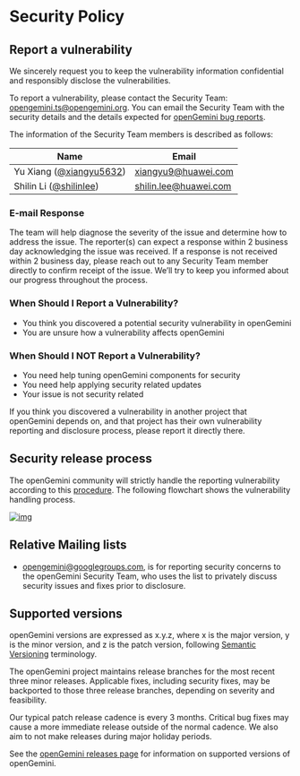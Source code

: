 # Security Policy

## Report a vulnerability

We sincerely request you to keep the vulnerability information confidential and responsibly disclose the vulnerabilities.

To report a vulnerability, please contact the Security Team: [opengemini.ts@opengemini.org](mailto:opengemini.ts@opengemini.org). You can email the Security Team with the security details and the details expected for [openGemini bug reports](https://github.com/openGemini/openGemini/issues/new/choose).

The information of the Security Team members is described as follows:

| Name                                                      | Email                                                 |
| --------------------------------------------------------- | ----------------------------------------------------- |
| Yu Xiang ([@xiangyu5632](https://github.com/xiangyu5632)) | [xiangyu9@huawei.com](mailto:xiangyu9@huawei.com)     |
| Shilin Li ([@shilinlee](https://github.com/shilinlee))    | [shilin.lee@huawei.com](mailto:shilin.lee@huawei.com) |

### E-mail Response

The team will help diagnose the severity of the issue and determine how to address the issue. The reporter(s) can expect a response within 2 business day acknowledging the issue was received. If a response is not received within 2 business day, please reach out to any Security Team member directly to confirm receipt of the issue. We’ll try to keep you informed about our progress throughout the process.

### When Should I Report a Vulnerability?

- You think you discovered a potential security vulnerability in openGemini
- You are unsure how a vulnerability affects openGemini

### When Should I NOT Report a Vulnerability?

- You need help tuning openGemini components for security
- You need help applying security related updates
- Your issue is not security related

If you think you discovered a vulnerability in another project that openGemini depends on, and that project has their own vulnerability reporting and disclosure process, please report it directly there.

## Security release process

The openGemini community will strictly handle the reporting vulnerability according to this [procedure](./security-release-process.md). The following flowchart shows the vulnerability handling process.

[![img](https://github.com/kubeedge/community/raw/master/team-security/images/Vulnerability-handling-process.PNG)](https://github.com/kubeedge/community/blob/master/team-security/images/Vulnerability-handling-process.PNG)

## Relative Mailing lists

- [opengemini@googlegroups.com](mailto:opengemini@googlegroups.com), is for reporting security concerns to the openGemini Security Team, who uses the list to privately discuss security issues and fixes prior to disclosure.

## Supported versions

openGemini versions are expressed as x.y.z, where x is the major version, y is the minor version, and z is the patch version, following [Semantic Versioning](https://semver.org/) terminology.

The openGemini project maintains release branches for the most recent three minor releases. Applicable fixes, including security fixes, may be backported to those three release branches, depending on severity and feasibility.

Our typical patch release cadence is every 3 months. Critical bug fixes may cause a more immediate release outside of the normal cadence. We also aim to not make releases during major holiday periods.

See the [openGemini releases page](https://github.com/openGemini/openGemini/releases) for information on supported versions of openGemini.
